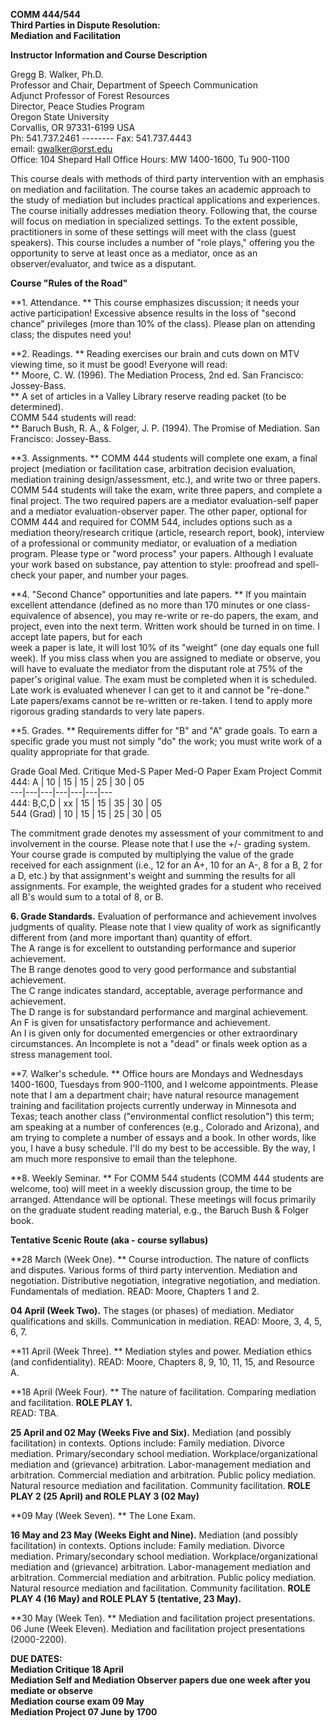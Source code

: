 **COMM 444/544**  
**Third Parties in Dispute Resolution:**  
**Mediation and Facilitation**

**Instructor Information and Course Description**

Gregg B. Walker, Ph.D.  
Professor and Chair, Department of Speech Communication  
Adjunct Professor of Forest Resources  
Director, Peace Studies Program  
Oregon State University  
Corvallis, OR   97331-6199   USA  
Ph: 541.737.2461 --------  Fax: 541.737.4443  
email: gwalker@orst.edu  
Office: 104 Shepard Hall    Office Hours: MW 1400-1600, Tu 900-1100

This course deals with methods of third party intervention with an emphasis on
mediation and facilitation.  The course takes an academic approach to the
study of mediation but includes practical applications and experiences.  The
course initially addresses mediation theory.  Following  that, the course will
focus on mediation in specialized settings.  To the extent possible,
practitioners in some of these settings will meet with the class (guest
speakers).  This course includes a number of  "role plays," offering you the
opportunity to serve at least once as a mediator, once as an
observer/evaluator, and twice as a disputant.

**Course "Rules of the Road"**

**1.   Attendance. ** This course emphasizes discussion; it needs your active
participation!  Excessive absence results in the loss of "second chance"
privileges (more than 10% of the class).  Please plan on attending class; the
disputes need you!

**2.   Readings. ** Reading exercises our brain and cuts down on MTV viewing
time, so it must be good!  Everyone will read:  
** Moore, C. W. (1996).  The Mediation Process, 2nd ed.   San Francisco:
Jossey-Bass.  
** A set of articles in a Valley Library reserve reading packet (to be
determined).  
COMM 544 students will read:  
** Baruch Bush, R. A., & Folger, J. P. (1994).  The Promise of Mediation.  San
Francisco: Jossey-Bass.

**3.   Assignments. ** COMM 444 students will complete one exam, a final
project (mediation or facilitation case, arbitration decision evaluation,
mediation training design/assessment, etc.), and write two or three papers.
COMM 544 students will take the exam, write three papers, and complete a final
project.  The two required papers  are a mediator evaluation-self paper and a
mediator evaluation-observer paper.  The other paper, optional for COMM 444
and required for COMM 544, includes options such as a mediation
theory/research critique (article, research report, book), interview of a
professional or community mediator, or evaluation of a mediation program.
Please type or "word process" your papers.  Although I evaluate your work
based on substance, pay attention to style: proofread and spell-check your
paper, and number your pages.

**4.   "Second Chance" opportunities and late papers. ** If you maintain
excellent attendance (defined as no more than 170 minutes or one class-
equivalence of absence), you may re-write or re-do papers, the exam, and
project, even into the next term.  Written work should be turned in on time.
I accept late papers, but for each  
week a paper is late, it will lost 10% of its "weight" (one day equals one
full week).   If you miss class when you are assigned to mediate or observe,
you will have to evaluate the mediator from the disputant role at 75% of the
paper's original value.  The exam must be completed when it is scheduled.
Late work is evaluated whenever I can get to it and cannot be "re-done."  Late
papers/exams cannot be re-written or re-taken.  I tend to apply more rigorous
grading standards to very late papers.

**5\. Grades.  ** Requirements differ for "B" and "A" grade goals.  To earn a
specific grade you must not simply "do" the work; you must write work of a
quality appropriate for that grade.

Grade Goal        Med. Critique    Med-S Paper   Med-O Paper    Exam
Project                 Commit 444: A  | 10 | 15 | 15 | 25 | 30 | 05  
---|---|---|---|---|---|---  
444: B,C,D | xx | 15 | 15 | 35 | 30 | 05  
544 (Grad) | 10 | 15 | 15 | 25 | 30 | 05  
  
The commitment grade denotes my assessment of your commitment to and
involvement in the course.  Please note that I use the +/- grading system.
Your course grade is computed by multiplying the value of the grade received
for each assignment (i.e., 12 for an A+, 10 for an A-, 8 for a B, 2 for a D,
etc.) by that assignment's weight and summing the results for all assignments.
For example, the weighted grades for a student who received all B's would sum
to a total of 8, or B.

**6.   Grade Standards.**  Evaluation of performance and achievement involves
judgments of quality.  Please note that I view quality of work as
significantly different from (and more important than) quantity of effort.  
The A range is for excellent to outstanding performance and superior
achievement.  
The B range denotes good to very good performance and substantial achievement.  
The C range indicates standard, acceptable, average performance and
achievement.  
The D range is for substandard performance and marginal achievement.  
An F is given for unsatisfactory performance and achievement.  
An I is given only for documented emergencies or other extraordinary
circumstances.  An Incomplete is not a "dead" or finals week option as a
stress management tool.

**7.   Walker's schedule. ** Office hours are Mondays and Wednesdays
1400-1600, Tuesdays from 900-1100,  and I welcome  appointments.  Please note
that I am a department chair; have natural resource management training and
facilitation projects currently underway in Minnesota and Texas; teach another
class ("environmental conflict resolution") this term; am speaking at a number
of conferences (e.g., Colorado and Arizona), and am trying to complete a
number of essays and a book.   In other words, like you, I have a busy
schedule.  I'll do my best to be accessible.  By the way, I am much more
responsive to email than the telephone.

**8.   Weekly Seminar. ** For COMM 544 students (COMM 444 students are
welcome, too) will meet in a weekly discussion group, the time to be arranged.
Attendance will be optional.  These meetings will focus primarily on the
graduate student reading material, e.g., the Baruch Bush & Folger book.

  **Tentative Scenic Route (aka - course syllabus)**

**28 March (Week One).  ** Course introduction.  The nature of conflicts and
disputes.  Various forms of third party intervention.  Mediation and
negotiation.  Distributive   negotiation, integrative negotiation, and
mediation.  Fundamentals of mediation.  READ: Moore, Chapters 1 and 2.

**04 April (Week Two).**   The stages (or phases) of mediation.  Mediator
qualifications and skills.  Communication in mediation.  READ: Moore, 3, 4, 5,
6, 7.

**11 April (Week Three).  ** Mediation styles and power.  Mediation ethics
(and confidentiality).  READ: Moore, Chapters 8, 9, 10, 11, 15, and Resource
A.

**18 April (Week Four).  ** The nature of facilitation.  Comparing mediation
and facilitation.  **ROLE PLAY 1.**  
  READ: TBA.

**25 April and 02 May (Weeks Five and Six).**   Mediation (and possibly
facilitation) in contexts.  Options include: Family mediation.  Divorce
mediation.  Primary/secondary school mediation.  Workplace/organizational
mediation and (grievance) arbitration.  Labor-management mediation and
arbitration.  Commercial mediation and arbitration.  Public policy mediation.
Natural resource mediation and facilitation.  Community facilitation. **ROLE
PLAY 2 (25 April) and ROLE PLAY 3 (02 May)**

**09 May (Week Seven).  ** The Lone Exam.

**16 May and 23 May (Weeks Eight and Nine).**   Mediation (and possibly
facilitation) in contexts.  Options include: Family mediation.  Divorce
mediation.  Primary/secondary school mediation.  Workplace/organizational
mediation and (grievance) arbitration.  Labor-management mediation and
arbitration.  Commercial mediation and arbitration.  Public policy mediation.
Natural resource mediation and facilitation.  Community facilitation.  **ROLE
PLAY 4 (16 May) and ROLE PLAY 5 (tentative, 23 May).**

**30 May (Week Ten).  ** Mediation and facilitation project presentations.  
06 June (Week Eleven).  Mediation and facilitation project presentations
(2000-2200).

**DUE DATES:**  
**Mediation Critique
18 April**  
**Mediation Self and Mediation Observer papers        due one week after you
mediate or observe**  
**Mediation course exam                                                   09
May**  
**Mediation Project
07 June by 1700**  
    


